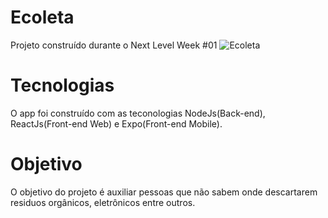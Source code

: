 # Ecoleta
Projeto construído durante o Next Level Week #01
![Ecoleta](https://user-images.githubusercontent.com/49006178/84112400-0ee71000-a9ff-11ea-8cb7-9e940683fcd2.png)
# Tecnologias
O app foi construído com as teconologias NodeJs(Back-end), ReactJs(Front-end Web) e Expo(Front-end Mobile).
# Objetivo
 O objetivo do projeto é auxiliar pessoas que não sabem onde descartarem residuos orgânicos, eletrônicos entre outros.
